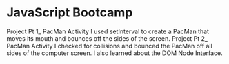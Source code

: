 # JavaScript Bootcamp
Project Pt 1_ PacMan Activity
I used setInterval to create a PacMan that moves its mouth and bounces off the sides of the screen.
Project Pt 2_ PacMan Activity 
I checked for collisions and bounced the PacMan off all sides of the computer screen. I also learned about the DOM Node Interface.